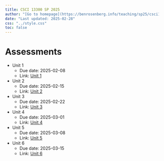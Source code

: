 ```yaml
---
title: CSCI 13300 SP 2025
author: "[Go to homepage](https://benrosenberg.info/teaching/sp25/csci13300.html)"
date: "Last updated: 2025-02-28"
css: "../style.css"
toc: false
---
```


# Assessments

- Unit 1
  - Due date: 2025-02-08
  - Link: [Unit 1](unit_assessments/unit1_assessment.html)
- Unit 2
  - Due date: 2025-02-15
  - Link: [Unit 2](unit_assessments/unit2_assessment.html)
- Unit 3
  - Due date: 2025-02-22
  - Link: [Unit 3](unit_assessments/unit3_assessment.html)
- Unit 4
  - Due date: 2025-03-01
  - Link: [Unit 4](unit_assessments/unit4_assessment.html)
- Unit 5
  - Due date: 2025-03-08
  - Link: [Unit 5](unit_assessments/unit5_assessment.html)
- Unit 6
  - Due date: 2025-03-15
  - Link: [Unit 6](unit_assessments/unit6_assessment.html)